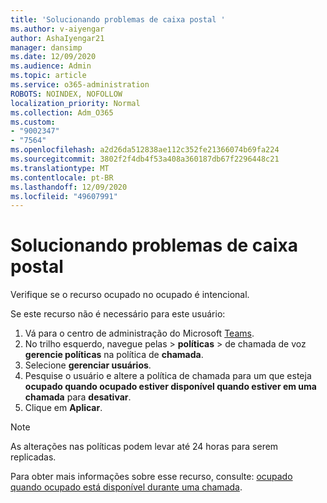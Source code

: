 ```yaml
---
title: 'Solucionando problemas de caixa postal '
ms.author: v-aiyengar
author: AshaIyengar21
manager: dansimp
ms.date: 12/09/2020
ms.audience: Admin
ms.topic: article
ms.service: o365-administration
ROBOTS: NOINDEX, NOFOLLOW
localization_priority: Normal
ms.collection: Adm_O365
ms.custom:
- "9002347"
- "7564"
ms.openlocfilehash: a2d26da512838ae112c352fe21366074b69fa224
ms.sourcegitcommit: 3802f2f4db4f53a408a360187db67f2296448c21
ms.translationtype: MT
ms.contentlocale: pt-BR
ms.lasthandoff: 12/09/2020
ms.locfileid: "49607991"
---
```

# <a name="troubleshooting-voicemail"></a>Solucionando problemas de caixa postal

Verifique se o recurso ocupado no ocupado é intencional.

Se este recurso não é necessário para este usuário:

1. Vá para o centro de administração do Microsoft [Teams](https://admin.teams.microsoft.com/policies/calling).
1. No trilho esquerdo, navegue pelas  >  **políticas**  >  de chamada de voz **gerencie políticas** na política de **chamada**.
1. Selecione **gerenciar usuários**.
1. Pesquise o usuário e altere a política de chamada para um que esteja **ocupado quando ocupado estiver disponível quando estiver em uma chamada** para **desativar**.
1. Clique em **Aplicar**.
> [!NOTE]
> As alterações nas políticas podem levar até 24 horas para serem replicadas.

Para obter mais informações sobre esse recurso, consulte: [ocupado quando ocupado está disponível durante uma chamada](https://docs.microsoft.com/microsoftteams/teams-calling-policy#busy-on-busy-is-available-while-in-a-call).
